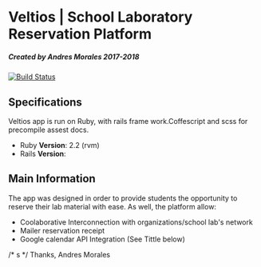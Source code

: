 # Veltios | School Laboratory Reservation Platform 
##### Created by Andres Morales 2017-2018
[![Build Status](https://travis-ci.com/mora200217/Veltios.svg?token=s9PzxSzmiQKwMpyDps68&branch=master)](https://travis-ci.com/mora200217/Veltios)


## Specifications 
Veltios app is run on Ruby, with rails frame work.Coffescript and scss for precompile assest docs. 
* Ruby **Version**: 2.2 (rvm)
* Rails **Version**: 

## Main Information
The app was designed in order to provide students the opportunity to reserve their lab material with ease. 
As well, the platform allow: 
* Coolaborative Interconnection with organizations/school lab's network 
* Mailer reservation receipt
* Google calendar API Integration (See Tittle below)

/* 
s
*/
Thanks, Andres Morales
